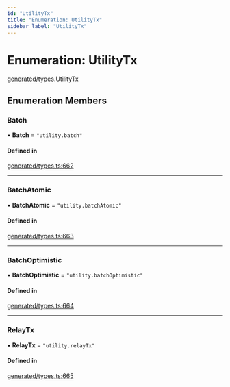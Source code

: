 ```yaml
---
id: "UtilityTx"
title: "Enumeration: UtilityTx"
sidebar_label: "UtilityTx"
---
```


# Enumeration: UtilityTx

[generated/types](../../../../modules/Generated/Types/Types.md).UtilityTx

## Enumeration Members

### Batch

• **Batch** = ``"utility.batch"``

#### Defined in

[generated/types.ts:662](https://github.com/PolymeshAssociation/polymesh-sdk/blob/15be87e8/src/generated/types.ts#L662)

___

### BatchAtomic

• **BatchAtomic** = ``"utility.batchAtomic"``

#### Defined in

[generated/types.ts:663](https://github.com/PolymeshAssociation/polymesh-sdk/blob/15be87e8/src/generated/types.ts#L663)

___

### BatchOptimistic

• **BatchOptimistic** = ``"utility.batchOptimistic"``

#### Defined in

[generated/types.ts:664](https://github.com/PolymeshAssociation/polymesh-sdk/blob/15be87e8/src/generated/types.ts#L664)

___

### RelayTx

• **RelayTx** = ``"utility.relayTx"``

#### Defined in

[generated/types.ts:665](https://github.com/PolymeshAssociation/polymesh-sdk/blob/15be87e8/src/generated/types.ts#L665)
